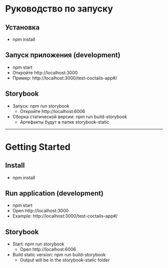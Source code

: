 # Руководство по запуску

## Установка
- npm install

## Запуск приложения (development)
- npm start
- Откройте http://localhost:3000
- Пример: http://localhost:3000/test-coctails-app#/

## Storybook
- Запуск: npm run storybook
  - Откройте http://localhost:6006
- Сборка статической версии: npm run build-storybook
  - Артефакты будут в папке storybook-static

---

# Getting Started

## Install
- npm install

## Run application (development)
- npm start
- Open http://localhost:3000
- Example: http://localhost:3000/test-coctails-app#/

## Storybook
- Start: npm run storybook
  - Open http://localhost:6006
- Build static version: npm run build-storybook
  - Output will be in the storybook-static folder
